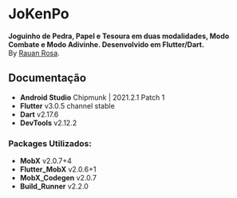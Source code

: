 # JoKenPo
**Joguinho de Pedra, Papel e Tesoura em duas modalidades, Modo Combate e Modo Adivinhe. 
Desenvolvido em Flutter/Dart.** <br/>
By <a href="https://www.linkedin.com/in/rauan-rosa/">Rauan Rosa</a>.

## Documentação
 - **Android Studio** Chipmunk | 2021.2.1 Patch 1 <br/>
 - **Flutter** v3.0.5 channel stable <br/>
 - **Dart** v2.17.6 <br/>
 - **DevTools** v2.12.2 

### Packages Utilizados:
 - **MobX** v2.0.7+4 <br/>
 - **Flutter_MobX** v2.0.6+1 <br/>
 - **MobX_Codegen** v2.0.7 <br/>
 - **Build_Runner** v2.2.0 

